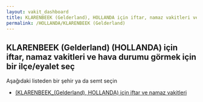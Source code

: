 ```yaml
---
layout: vakit_dashboard
title: KLARENBEEK (Gelderland), HOLLANDA için iftar, namaz vakitleri ve hava durumu - ilçe/eyalet seç
permalink: /HOLLANDA/KLARENBEEK (Gelderland)
---
```


## KLARENBEEK (Gelderland) (HOLLANDA) için iftar, namaz vakitleri ve hava durumu  görmek için bir ilçe/eyalet seç

Aşağıdaki listeden bir şehir ya da semt seçin

* [ (KLARENBEEK_(Gelderland), HOLLANDA) için iftar ve namaz vakitleri](/HOLLANDA/KLARENBEEK_(Gelderland)/)

<script type="text/javascript">
  var GLOBAL_COUNTRY = 'HOLLANDA';
  var GLOBAL_CITY = 'KLARENBEEK (Gelderland)';
  var GLOBAL_STATE = 'KLARENBEEK (Gelderland)';
</script>
